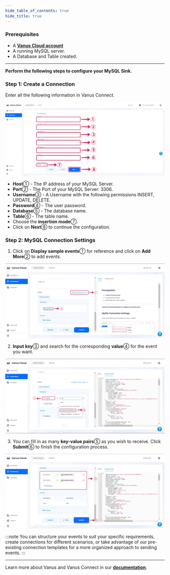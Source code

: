 ```yaml
--- 
hide_table_of_contents: true
hide_title: true
---
```


### Prerequisites

- A [**Vanus Cloud account**](https://cloud.vanus.ai)
- A running MySQL server.
- A Database and Table created.

---

**Perform the following steps to configure your MySQL Sink.**

### Step 1: Create a Connection

Enter all the following information in Vanus Connect.

![mysql_sink_4.webp](images/mysql_sink_4.webp)

- **Host**① - The IP address of your MySQL Server.
- **Port**② - The Port of your MySQL Server: 3306.
- **Username**③ - A Username with the following permissions INSERT, UPDATE, DELETE.
- **Password**④ - The user password.
- **Database**⑤ - The database name.
- **Table**⑥ - The table name.
- Choose the **insertion mode**⑦.
- Click on **Next**⑧ to continue the configuration.


### Step 2: MySQL Connection Settings

1. Click on **Display sample events**① for reference and click on **Add More**② to add events.

![mysql_sink_1.webp](images/mysql_sink_1.webp)

2. **Input key**③ and search for the corresponding **value**④ for the event you want.

![mysql_sink_3.webp](images/mysql_sink_3.webp)

3. You can fill in as many **key-value pairs**⑤ as you wish to receive. Click **Submit**⑥ to finish the configuration process.

![mysql_sink_2.webp](images/mysql_sink_2.webp)

:::note
You can structure your events to suit your specific requirements, create connections for different scenarios, or take advantage of our pre-existing connection templates for a more organized approach to sending events.
:::

---

Learn more about Vanus and Vanus Connect in our [**documentation**](https://docs.vanus.ai).
